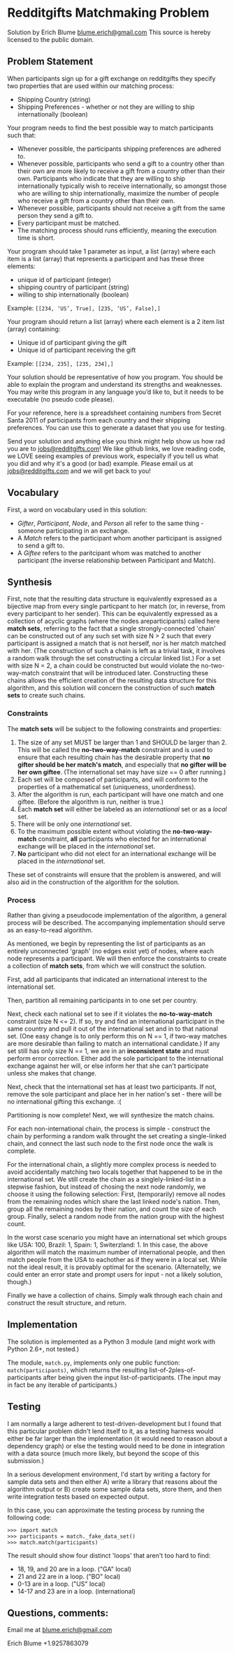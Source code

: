 # Redditgifts Matchmaking Problem #

Solution by Erich Blume <blume.erich@gmail.com>
This source is hereby licensed to the public domain.

## Problem Statement ##

When participants sign up for a gift exchange on redditgifts they specify two properties that are used within our matching process:

* Shipping Country (string)
* Shipping Preferences - whether or not they are willing to ship internationally (boolean)

Your program needs to find the best possible way to match participants such that:

* Whenever possible, the participants shipping preferences are adhered to.
* Whenever possible, participants who send a gift to a country other than their own are more likely to receive a gift from a country other than their own. Participants who indicate that they are willing to ship internationally typically wish to receive internationally, so amongst those who are willing to ship internationally, maximize the number of people who receive a gift from a country other than their own.
* Whenever possible, participants should not receive a gift from the same person they send a gift to.
* Every participant must be matched.
* The matching process should runs efficiently, meaning the execution time is short.

Your program should take 1 parameter as input, a list (array) where each item is a list (array) that represents a participant and has these three elements:

* unique id of participant (integer)
* shipping country of participant (string)
* willing to ship internationally (boolean)

Example: `[[234, ‘US’, True], [235, ‘US’, False],]`

Your program should return a list (array) where each element is a 2 item list (array) containing:

* Unique id of participant giving the gift
* Unique id of participant receiving the gift

Example: `[[234, 235], [235, 234],]`

Your solution should be representative of how you program. You should be able to explain the program and understand its strengths and weaknesses. You may write this program in any language you’d like to, but it needs to be executable (no pseudo code please).

For your reference, here is a spreadsheet containing numbers from Secret Santa 2011 of participants from each country and their shipping preferences. You can use this to generate a dataset that you use for testing.

Send your solution and anything else you think might help show us how rad you are to jobs@redditgifts.com! We like github links, we love reading code, we LOVE seeing examples of previous work, especially if you tell us what you did and why it's a good (or bad) example. Please email us at jobs@redditgifts.com and we will get back to you!

## Vocabulary ##

First, a word on vocabulary used in this solution:

* _Gifter_, _Participant_, _Node_, and _Person_ all refer to the same thing - someone participating in an exchange.
* A _Match_ refers to the participant whom another participant is assigned to send a gift to.
* A _Giftee_ refers to the paritcipant whom was matched to another participant (the inverse relationship between Participant and Match).

## Synthesis ##

First, note that the resulting data structure is equivalently expressed as a bijective map from every single particpant to her match (or, in reverse, from every participant to her sender). This can be equivalently expressed as a collection of acyclic graphs (where the nodes areparticipants) called here **match sets**, referring to the fact that a single strongly-connected 'chain' can be constructed out of any such set with size N > 2 such that every participant is assigned a match that is not herself, nor is her match matched with her. (The construction of such a chain is left as a trivial task, it involves a random walk through the set constructing a circular linked list.) For a set with size N = 2, a chain could be constructed but would violate the no-two-way-match constraint that will be introduced later. Constructing these chains allows the efficient creation of the resulting data structure for this algorithm, and this solution will concern the construction of such **match sets** to create such chains.

### Constraints

The **match sets** will be subject to the following constraints and properties:

1. The size of any set MUST be larger than 1 and SHOULD be larger than 2. This will be called the **no-two-way-match** constraint and is used to ensure that each resulting chain has the desirable property that **no gifter should be her match's match**, and especially that **no gifter will be her own giftee**. (The international set may have size == 0 after running.)
2. Each set will be composed of participants, and will conform to the properties of a mathematical set (uniqueness, unorderdness).
3. After the algorithm is run, each participant will have one match and one giftee. (Before the algorithm is run, neither is true.)
4. Each **match set** will either be labeled as an *international* set or as a *local* set.
5. There will be only one *international* set.
6. To the maximum possible extent without violating the **no-two-way-match** constraint, **all** participants who elected for an international exchange will be placed in the *international* set.
7. **No** participant who did not elect for an international exchange will be placed in the *international* set.

These set of constraints will ensure that the problem is answered, and will also aid in the construction of the algorithm for the solution.

### Process

Rather than giving a pseudocode implementation of the algorithm, a general process will be described. The accompanying implementation should serve as an easy-to-read algorithm.

As mentioned, we begin by representing the list of participants as an entirely unconnected 'graph' (no edges exist yet) of nodes, where each node represents a participant. We will then enforce the constraints to create a collection of **match sets**, from which we will construct the solution.

First, add all participants that indicated an international interest to the international set.

Then, partition all remaining participants in to one set per country.

Next, check each national set to see if it violates the **no-to-way-match** constraint (size N <= 2). If so, try and find an international participant in the same country and pull it out of the international set and in to that national set. (One easy change is to only perform this on N == 1, if two-way matches are more desirable than failing to match an international candidate.) If any set still has only size N == 1, we are in an **inconsistent state** and must perform error correction. Either add the sole participant to the international exchange against her will, or else inform her that she can't participate unless she makes that change.

Next, check that the international set has at least two participants. If not, remove the sole participant and place her in her nation's set - there will be no international gifting this exchange. :(

Partitioning is now complete! Next, we will synthesize the match chains.

For each non-international chain, the process is simple - construct the chain by performing a random walk throught the set creating a single-linked chain, and connect the last such node to the first node once the walk is complete.

For the international chain, a slightly more complex process is needed to avoid accidentally matching two locals together that happened to be in the international set. We still create the chain as a singlely-linked-list in a stepwise fashion, but instead of chosing the next node randomly, we choose it using the following selection: First, (temporarily) remove all nodes from the remaining nodes which share the last linked node's nation. Then, group all the remaining nodes by their nation, and count the size of each group. Finally, select a random node from the nation group with the highest count.

In the worst case scenario you might have an international set which groups like USA: 100, Brazil: 1, Spain: 1, Switerzland: 1. In this case, the above algorithm will match the maximum number of international people, and then match people from the USA to eachother as if they were in a local set. While not the ideal result, it is provably optimal for the scenario. (Alternatelly, we could enter an error state and prompt users for input - not a likely solution, though.)

Finally we have a collection of chains. Simply walk through each chain and construct the result structure, and return.

## Implementation

The solution is implemented as a Python 3 module (and might work with Python 2.6+, not tested.)

The module, `match.py`, implements only one public function: `match(participants)`, which returns the resulting list-of-2ples-of-participants after being given the input list-of-participants. (The input may in fact be any iterable of participants.)

## Testing

I am normally a large adherent to test-driven-development but I found that this particular problem didn't lend itself to it, as a testing harness would either be far larger than the implementation (it would need to reason about a dependency graph) or else the testing would need to be done in integration with a data source (much more likely, but beyond the scope of this submission.)

In a serious development environment, I'd start by writing a factory for sample data sets and then either A) write a library that reasons about the algorithm output or B) create some sample data sets, store them, and then write integration tests based on expected output.

In this case, you can approximate the testing process by running the following code:

    >>> import match
    >>> participants = match._fake_data_set()
    >>> match.match(participants)

The result should show four distinct 'loops' that aren't too hard to find:

* 18, 19, and 20 are in a loop. ("GA" local)
* 21 and 22 are in a loop. ("BO" local)
* 0-13 are in a loop. ("US" local)
* 14-17 and 23 are in a loop. (international)

## Questions, comments:

Email me at blume.erich@gmail.com

Erich Blume
+1.9257863079







